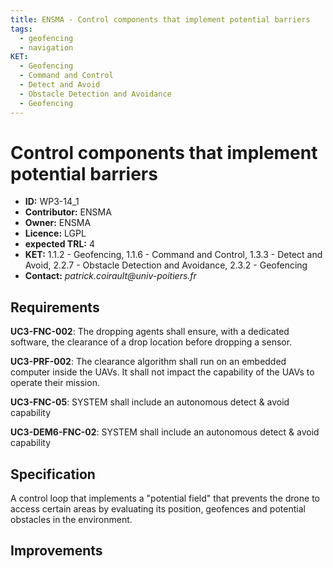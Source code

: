 ```yaml
---
title: ENSMA - Control components that implement potential barriers
tags:
  - geofencing
  - navigation
KET:
  - Geofencing
  - Command and Control
  - Detect and Avoid
  - Obstacle Detection and Avoidance
  - Geofencing
---
```


# Control components that implement potential barriers

- __ID:__ WP3-14_1
- __Contributor:__ ENSMA
- __Owner:__ ENSMA
- __Licence:__ LGPL
- __expected TRL:__ 4
- __KET:__ 1.1.2 - Geofencing, 1.1.6 - Command and Control, 1.3.3 - Detect and Avoid, 2.2.7 - Obstacle Detection and Avoidance, 2.3.2 - Geofencing
- __Contact:__ _patrick.coirault@univ-poitiers.fr_


## Requirements

__UC3-FNC-002__: The dropping agents shall ensure, with a dedicated software, the clearance of a drop location before dropping a sensor.

__UC3-PRF-002__: The clearance algorithm shall run on an embedded computer inside the UAVs. It shall not impact the capability of the UAVs to operate their mission.

__UC3-FNC-05__: SYSTEM shall include an autonomous detect & avoid capability

__UC3-DEM6-FNC-02__: SYSTEM shall include an autonomous detect & avoid capability


## Specification

A control loop that implements a "potential field" that prevents the drone to access certain areas by evaluating its position, geofences and potential obstacles in the environment.

## Improvements

